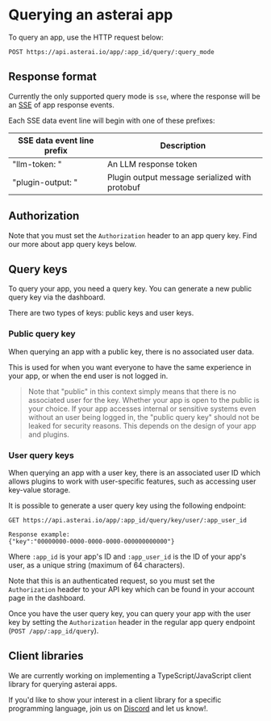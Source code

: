 # Querying an asterai app

To query an app, use the HTTP request below:

```http request
POST https://api.asterai.io/app/:app_id/query/:query_mode
```

## Response format

Currently the only supported query mode is `sse`, where the response
will be an [SSE][sse] of app response events.

Each SSE data event line will begin with one of these prefixes:

| SSE data event line prefix | Description                                    |
|----------------------------|------------------------------------------------|
| "llm-token: "              | An LLM response token                          |
| "plugin-output: "          | Plugin output message serialized with protobuf |

## Authorization

Note that you must set the `Authorization` header to an app query key.
Find our more about app query keys below.

## Query keys

To query your app, you need a query key.
You can generate a new public query key via the dashboard.

There are two types of keys: public keys and user keys.

### Public query key
When querying an app with a public key, there is no associated user data.

This is used for when you want everyone to have the same experience in your
app, or when the end user is not logged in.

> Note that "public" in this context simply means that there is no associated
user for the key.
Whether your app is open to the public is your choice.
If your app accesses internal or sensitive systems even without an user being
logged in, the "public query key" should not be leaked for security reasons.
This depends on the design of your app and plugins.

### User query keys
When querying an app with a user key, there is an associated user ID which
allows plugins to work with user-specific features, such as accessing
user key-value storage.

It is possible to generate a user query key using the following endpoint:

```http request
GET https://api.asterai.io/app/:app_id/query/key/user/:app_user_id

Response example:
{"key":"00000000-0000-0000-0000-000000000000"}
```

Where `:app_id` is your app's ID and `:app_user_id` is the ID of your app's
user, as a unique string (maximum of 64 characters).

Note that this is an authenticated request, so you must set the `Authorization`
header to your API key which can be found in your account page in the dashboard.

Once you have the user query key, you can query your app with the user key
by setting the `Authorization` header in the regular app query endpoint
(`POST /app/:app_id/query`).

## Client libraries

We are currently working on implementing a TypeScript/JavaScript client library
for querying asterai apps.

If you'd like to show your interest in a client library for a specific
programming language, join us on [Discord][discord] and let us know!.

[sse]: https://developer.mozilla.org/en-US/docs/Web/API/Server-sent_events/Using_server-sent_events
[discord]: https://discord.gg/NRWrNmxR4E
